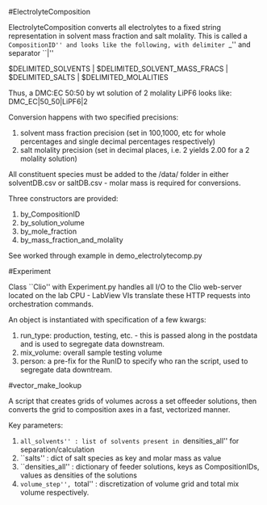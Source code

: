 #ElectrolyteComposition

ElectrolyteComposition converts all electrolytes to a fixed string representation in solvent mass fraction and salt molality.
This is called a ``CompositionID'' and looks like the following, with delimiter ``_'' and separator ``|''

$DELIMITED_SOLVENTS | $DELIMITED_SOLVENT_MASS_FRACS | $DELIMITED_SALTS | $DELIMITED_MOLALITIES

Thus, a DMC:EC 50:50 by wt solution of 2 molality LiPF6 looks like:
DMC_EC|50_50|LiPF6|2

Conversion happens with two specified precisions: 
1) solvent mass fraction precision (set in 100,1000, etc for whole percentages and single decimal percentages respectively)
2) salt molality precision (set in decimal places, i.e. 2 yields 2.00 for a 2 molality solution)

All constituent species must be added to the /data/ folder in either solventDB.csv or saltDB.csv - molar mass is required for conversions.

Three constructors are provided:
1) by_CompositionID
2) by_solution_volume
3) by_mole_fraction
4) by_mass_fraction_and_molality

See worked through example in demo_electrolytecomp.py

#Experiment

Class ``Clio'' with Experiment.py handles all I/O to the Clio web-server located on the lab CPU - 
LabView VIs translate these HTTP requests into orchestration commands.

An object is instantiated with specification of a few kwargs:
1) run_type: production, testing, etc. - this is passed along in the postdata and is used to segregate data downstream.
2) mix_volume: overall sample testing volume
3) person: a pre-fix for the RunID to specify who ran the script, used to segregate data downtream.

#vector_make_lookup

A script that creates grids of volumes across a set offeeder solutions,
then converts the grid to composition axes in a fast, vectorized manner.

Key parameters:
1) ``all_solvents'' : list of solvents present in ``densities_all'' for separation/calculation
2) ``salts'' : dict of salt species as key and molar mass as value
3) ``densities_all'' : dictionary of feeder solutions, keys as CompositionIDs, values as densities of the solutions
4) ``volume_step'', ``total'' : discretization of volume grid and total mix volume respectively.

